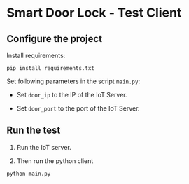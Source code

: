 # Smart Door Lock - Test Client


## Configure the project

Install requirements:
```
pip install requirements.txt
```

Set following parameters in the script `main.py`:

* Set `door_ip` to the IP of the IoT Server.

* Set `door_port` to the port of the IoT Server.


## Run the test

1. Run the IoT server.

2. Then run the python client
```
python main.py
```
